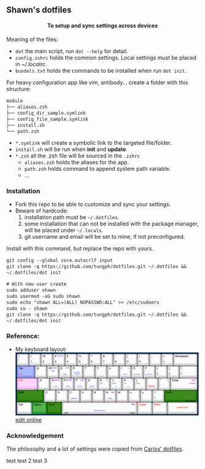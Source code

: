 ## Shawn's dotfiles
<div align="center">
<h4>To setup and sync settings across devices</h4>
</div>

Meaning of the files:
 - `dot` the main script, run `dot --help` for detail.
 - `config.zshrc` holds the common settings. Local settings must be placed in *~/.localrc*.
 - `bundels.txt` holds the commands to be installed when run `dot init`.

For heavy configuration app like vim, antibody... create a folder with this structure:
```text
module
├── aliases.zsh
├── config_dir_sample.symlink
├── config_file_sample.symlink
├── install.sh
└── path.zsh
```
- `*.symlink` will create a symbolic link to the targeted file/folder.
- `install.sh` will be run when **init** and **update**.
- `*.zsh` all the .zsh file will be sourced in the `.zshrc`
  - `aliases.zsh` holds the aliases for the app.
  - `path.zsh` holds command to append system path variable.
  - ...


### Installation
- Fork this repo to be able to customize and sync your settings.
- Beware of hardcode:
  1. installation path must be `~/.dotfiles`.
  1. some installation that can not be installed with the package manager, will be placed under `~/.locals`.
  1. git username and email will be set to mine, if not preconfigured.

Install with this command, but replace the repo with yours.
```shell script
git config --global core.autocrlf input
git clone -q https://github.com/tungph/dotfiles.git ~/.dotfiles && ~/.dotfiles/dot init
```

```shell
# With new user create
sudo adduser shawn
sudo usermod -aG sudo shawn
sudo echo "shawn ALL=(ALL) NOPASSWD:ALL" >> /etc/sudoers
sudo su - shawn
git clone -q https://github.com/tungph/dotfiles.git ~/.dotfiles && ~/.dotfiles/dot init
```
### Reference:
* My keyboard layout:
![Keyboard layout](karabiner/keyboard-layout.png)
[edit online](http://www.keyboard-layout-editor.com/##@@=~%0A%60&=!%0A1&=%2F@%0A2&=%23%0A3&=$%0A4&=%25%0A5&=%5E%0A6&=%2F&%0A7&=*%0A8&=(%0A9&=)%0A0&=%2F_%0A-&=+%0A%2F=&_w:2%3B&=Backspace%3B&@_c=%23d6d6d6&t=%23007a51&w:1.5%3B&=Tab&_c=%23cccccc&t=%23000000%0A%0A%23c223db%0A%0A%0A%0A%0A%0A%0A%23007a51&fa@:0&:0&:0&:0&:0&:0&:0&:0&:0&:1%3B%3B&=Q%0A%0A1%0A%0A%0A%0A%0A%0A%0A%3E%3E&=W%0A%0A2%0A%0A%0A%0A%0A%0A%0A%3C%3C&_t=%23000000%0A%0A%23c223db%3B&=E%0A%0A3&=R%0A%0A4&=T%0A%0A5&=Y%0A%0A6&=U%0A%0A7&=I%0A%0A8&=O%0A%0A9&=P%0A%0A0&_t=%23000000%3B&=%7B%0A%5B&=%7D%0A%5D&_w:1.5%3B&=%7C%0A%5C%3B&@_c=%23f3d9ff&t=%23000000%0A%0A%238f1aa1&fa@:0&:0&:2%3B&w:1.75%3B&=Caps%0A%0AESC%0A%60%0A%0A%0A%0A~&_c=%23cccccc&t=%23000000%0A%0A%23c223db&f:3%3B&=A%0A%0A%5B&_f:3%3B&=S%0A%0A%7B&_f:3%3B&=D%0A%0A(&_f:3%3B&=F%0A%0A)&_f:3%3B&=G%0A%0A%7D&_f:3%3B&=H%0A%0A%5D&_t=%23000000%0A%0A%23c223db%0A%0A%0A%0A%0A%0A%0A%23007a51&fa@:0&:0&:0&:0&:0&:0&:0&:0&:0&:1%3B%3B&=J%0A%0A+%0A%0A%0A%0A%0A%0A%0A%3E%3E&=K%0A%0A-%0A%0A%0A%0A%0A%0A%0A%3C%3C&_t=%23000000%0A%0A%23c223db%3B&=L%0A%0A*&=%2F:%0A%2F%3B%0A%25&=%22%0A'%0A%2F=&_c=%23f6f7dc&t=%23000000%0A%0A%238f1aa1%0A%0A%0A%0A%0A%0A%0A%0A%238f9156&a:0&fa@:0&:0&:2&:0&:0&:0&:0&:0&:0&:1&:0%3B&w:2.25%3B&=Enter%0A%0Asave%0A%0AC%2F:%20up%0ACS%2F:%20down%0A%0A%0A%0A%0AS%2F:%20end%3B&@_t=%23000000&a:4&w:2.25%3B&=Shift&_c=%23cccccc%3B&=Z&=X&_t=%23000000%0A%0A%23c223db&f:3%3B&=C%0A%0A!&_t=%23000000%0A%0A%238f1aa1%3B&=V%0A%0Asel&_t=%23000000%3B&=B&_t=%23000000%0A%0A%238f1aa1%3B&=N%0A%0Adel&_t=%23000000%0A%0A%23c223db&f:3%3B&=M%0A%0A%2F_&_t=%23000000%3B&=%3C%0A,&=%3E%0A.&=%3F%0A%2F%2F&_w:2.75%3B&=Shift%3B&@_w:1.25%3B&=Ctrl&_w:1.25%3B&=Option&_c=%23f6f7dc&w:1.25%3B&=Cmd&_a:3&w:6.25%3B&=%0A%0A%0A%0ACS%2F:%20left%0AS%2F:%20right&_c=%23cccccc&a:4&w:1.25%3B&=Cmd&_w:1.25%3B&=Option&_a:7&w:1.25%3B&=&_w:1.25%3B&=)
### Acknowledgement
The philosophy and a lot of settings were copied from [Carlos' dotfiles](https://github.com/caarlos0/dotfiles).

test
test 2
test 3
